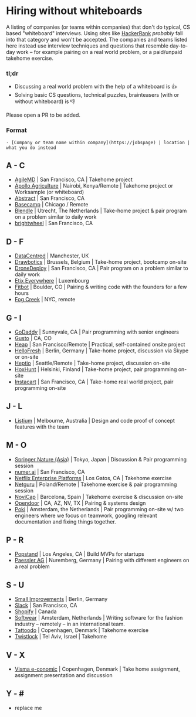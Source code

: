 # Hiring without whiteboards
A listing of companies (or teams within companies) that don't do typical, CS based "whiteboard" interviews. Using sites like [HackerRank](https://www.hackerrank.com/) _probably_ fall into that category and won't be accepted. The companies and teams listed here instead use interview techniques and questions that resemble day-to-day work – for example pairing on a real world problem, or a paid/unpaid takehome exercise. 

### tl;dr
- Discussing a real world problem with the help of a whiteboard is 👍
- Solving basic CS questions, technical puzzles, brainteasers (with or without whiteboard) is 👎

Please open a PR to be added.

### Format

```
- [Company or team name within company](https://jobspage) | location | what you do instead
```

## A - C
- [AgileMD](https://angel.co/agilemd/jobs) | San Francisco, CA | Takehome project
- [Apollo Agriculture](https://apolloagriculture.com/) | Nairobi, Kenya/Remote | Takehome project or Worksample (or whiteboard)
- [Abstract](https://angel.co/abstract/jobs) | San Francisco, CA
- [Basecamp](https://basecamp.com/about/jobs) | Chicago / Remote
- [Blendle](https://blendle.homerun.co/?lang=en) | Utrecht, The Netherlands | Take-home project & pair program on a problem similar to daily work
- [brightwheel](https://angel.co/brightwheel/jobs) | San Francisco, CA

## D - F
- [DataCentred](http://www.datacentred.co.uk/careers/) | Manchester, UK
- [Drawbotics](https://www.drawbotics.com/en/join-us/) | Brussels, Belgium | Take-home project, bootcamp on-site
- [DroneDeploy](https://www.dronedeploy.com/careers.html) | San Francisco, CA | Pair program on a problem similar to daily work
- [Etix Everywhere](https://www.etixeverywhere.com/en/job-offers/) | Luxembourg
- [Fitbot](https://thefitbot.com/careers.html) | Boulder, CO | Pairing & writing code with the founders for a few hours
- [Fog Creek](https://www.fogcreek.com/careers) | NYC, remote
## G - I
- [GoDaddy](https://www.godaddy.com/careers/overview) | Sunnyvale, CA | Pair programming with senior engineers
- [Gusto](https://gusto.com/about/careers) | CA, CO
- [Heap](https://heapanalytics.com/jobs) | San Francisco/Remote | Practical, self-contained onsite project
- [HelloFresh](https://www.hellofresh.com/jobs/) | Berlin, Germany | Take-home project, discussion via Skype or on-site
- [Heptio](https://www.heptio.com/jobs/) | Seattle/Remote | Take-home project, discussion on-site
- [HoxHunt](https://jobs.hoxhunt.com/) | Helsinki, Finland | Take-home project, pair programming on-site
- [Instacart](https://careers.instacart.com/) | San Francisco, CA | Take-home real world project, pair programming on-site

## J - L
- [Listium](https://listium.com/jobs) | Melbourne, Australia | Design and code proof of concept features with the team

## M - O
- [Springer Nature (Asia)](https://www.natureasia.com) | Tokyo, Japan | Discussion & Pair programming session
- [numer.ai](https://angel.co/numerai/jobs) | San Francisco, CA
- [Netflix Enterprise Platforms](https://jobs.netflix.com/jobs/861237) | Los Gatos, CA | Takehome exercise
- [Netguru](https://www.netguru.co/career) | Poland/Remote | Takehome exercise & pair programming session
- [NoviCap](https://novicap.com/en/careers.html) | Barcelona, Spain | Takehome exercise & discussion on-site
- [Opendoor](https://www.opendoor.com/jobs) | CA, AZ, NV, TX | Pairing & systems design
- [Poki](https://jobs.poki.com) | Amsterdam, the Netherlands | Pair programming on-site w/ two engineers where we focus on teamwork, googling relevant documentation and fixing things together. 

## P - R
- [Popstand](http://www.popstand.com) | Los Angeles, CA | Build MVPs for startups
- [Paessler AG](https://www.paessler.com/company/career/jobs) | Nuremberg, Germany | Pairing with different engineers on a real problem

## S - U
- [Small Improvements](https://www.small-improvements.com/careers/) | Berlin, Germany
- [Slack](https://slack.com/jobs) | San Francisco, CA
- [Shopify](https://www.shopify.com/careers) | Canada
- [Softwear](http://nl.softwear.nl/vacatures) | Amsterdam, Netherlands | Writing software for the fashion industry – remotely – in an international team.
- [Tattoodo](https://www.tattoodo.com) | Copenhagen, Denmark | Takehome exercise
- [Twistlock](https://www.twistlock.com) | Tel Aviv, Israel | Takehome 

## V - X
- [Visma e-conomic](https://www.e-conomic.dk/om/job) | Copenhagen, Denmark | Take home assignment, assignment presentation and discussion

## Y - \#
- replace me
